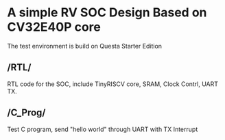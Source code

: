 # A simple RV SOC Design Based on CV32E40P core

The test environment is build on Questa Starter Edition

## /RTL/
RTL code for the SOC, include TinyRISCV core, SRAM, Clock Contrl, UART TX.

## /C_Prog/
Test C program, send "hello world" through UART with TX Interrupt
